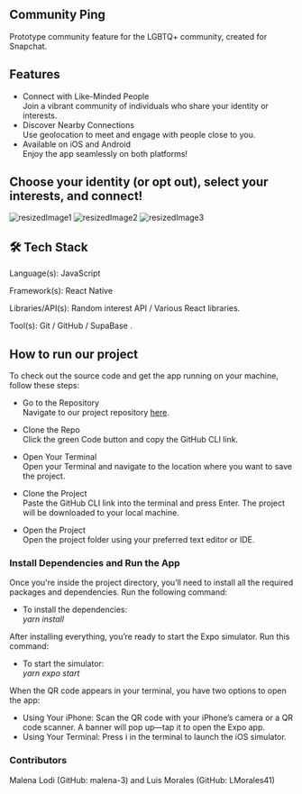 ## Community Ping
Prototype community feature for the LGBTQ+ community, created for Snapchat.

## Features
- Connect with Like-Minded People <br />
  Join a vibrant community of individuals who share your identity or interests.
- Discover Nearby Connections <br />
  Use geolocation to meet and engage with people close to you.
- Available on iOS and Android <br />
 Enjoy the app seamlessly on both platforms! 

## Choose your identity (or opt out), select your interests, and connect!

![resizedImage1](https://github.com/user-attachments/assets/c24ad97c-4925-4560-9015-c4a640e31962)
![resizedImage2](https://github.com/user-attachments/assets/dbb917bc-7f6e-4f1b-ada6-76c5b734aee7)
![resizedImage3](https://github.com/user-attachments/assets/25cefd16-8452-4579-a7ae-819a7af6dc53)




## 🛠️ Tech Stack
Language(s):  JavaScript 


Framework(s): React Native  


Libraries/API(s): Random interest API / Various React libraries.


Tool(s): Git / GitHub / SupaBase .

## How to run our project
To check out the source code and get the app running on your machine, follow these steps:
- Go to the Repository <br />
  Navigate to our project repository [here](https://github.com/malena-3/Snap-CommunityPing).

- Clone the Repo <br />
  Click the green Code button and copy the GitHub CLI link.

- Open Your Terminal <br />
  Open your Terminal and navigate to the location where you want to save the project.

- Clone the Project <br />
  Paste the GitHub CLI link into the terminal and press Enter. The project will be downloaded to your local machine.

- Open the Project <br />
  Open the project folder using your preferred text editor or IDE.

### Install Dependencies and Run the App 
Once you're inside the project directory, you’ll need to install all the required packages and dependencies. Run the following command: <br />
- To install the dependencies: <br />
  _yarn install_

After installing everything, you’re ready to start the Expo simulator. Run this command: <br />
- To start the simulator: <br />
  _yarn expo start_
  
When the QR code appears in your terminal, you have two options to open the app:
- Using Your iPhone: Scan the QR code with your iPhone’s camera or a QR code scanner. A banner will pop up—tap it to open the Expo app.
- Using Your Terminal: Press i in the terminal to launch the iOS simulator.



### Contributors
Malena Lodi (GitHub: malena-3) and Luis Morales (GitHub: LMorales41)




